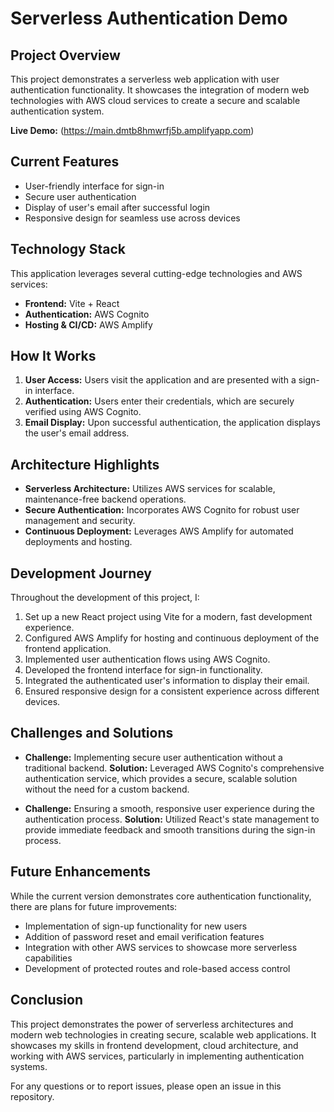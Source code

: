 # Serverless Authentication Demo

## Project Overview

This project demonstrates a serverless web application with user authentication functionality. It showcases the integration of modern web technologies with AWS cloud services to create a secure and scalable authentication system.

**Live Demo:** (https://main.dmtb8hmwrfj5b.amplifyapp.com)

## Current Features

- User-friendly interface for sign-in
- Secure user authentication
- Display of user's email after successful login
- Responsive design for seamless use across devices

## Technology Stack

This application leverages several cutting-edge technologies and AWS services:

- **Frontend:** Vite + React
- **Authentication:** AWS Cognito
- **Hosting & CI/CD:** AWS Amplify

## How It Works

1. **User Access:** Users visit the application and are presented with a sign-in interface.
2. **Authentication:** Users enter their credentials, which are securely verified using AWS Cognito.
3. **Email Display:** Upon successful authentication, the application displays the user's email address.

## Architecture Highlights

- **Serverless Architecture:** Utilizes AWS services for scalable, maintenance-free backend operations.
- **Secure Authentication:** Incorporates AWS Cognito for robust user management and security.
- **Continuous Deployment:** Leverages AWS Amplify for automated deployments and hosting.

## Development Journey

Throughout the development of this project, I:

1. Set up a new React project using Vite for a modern, fast development experience.
2. Configured AWS Amplify for hosting and continuous deployment of the frontend application.
3. Implemented user authentication flows using AWS Cognito.
4. Developed the frontend interface for sign-in functionality.
5. Integrated the authenticated user's information to display their email.
6. Ensured responsive design for a consistent experience across different devices.

## Challenges and Solutions

- **Challenge:** Implementing secure user authentication without a traditional backend.
  **Solution:** Leveraged AWS Cognito's comprehensive authentication service, which provides a secure, scalable solution without the need for a custom backend.

- **Challenge:** Ensuring a smooth, responsive user experience during the authentication process.
  **Solution:** Utilized React's state management to provide immediate feedback and smooth transitions during the sign-in process.

## Future Enhancements

While the current version demonstrates core authentication functionality, there are plans for future improvements:

- Implementation of sign-up functionality for new users
- Addition of password reset and email verification features
- Integration with other AWS services to showcase more serverless capabilities
- Development of protected routes and role-based access control

## Conclusion

This project demonstrates the power of serverless architectures and modern web technologies in creating secure, scalable web applications. It showcases my skills in frontend development, cloud architecture, and working with AWS services, particularly in implementing authentication systems.

For any questions or to report issues, please open an issue in this repository.

